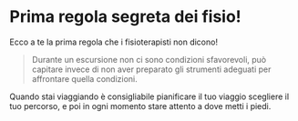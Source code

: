 
# Prima regola segreta dei fisio!

Ecco a te la prima regola che i fisioterapisti non dicono!

> Durante un escursione non ci sono condizioni sfavorevoli, può capitare invece di non aver preparato gli strumenti adeguati per affrontare quella condizioni.

Quando stai viaggiando è consigliabile pianificare il tuo viaggio scegliere il tuo percorso, e poi in ogni momento  stare attento a dove metti i piedi.



<!--stackedit_data:
eyJoaXN0b3J5IjpbMTMxMzE5NTQ1MCwtNDExMDE0MTQwLDEyMT
M5MjMzNzQsMTY3ODUxMDQ5XX0=
-->